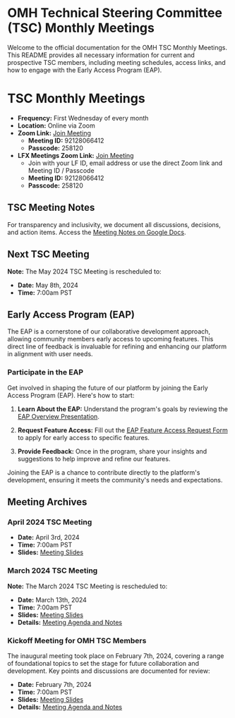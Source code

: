# OMH Technical Steering Committee (TSC) Monthly Meetings

Welcome to the official documentation for the OMH TSC Monthly Meetings. This README provides all necessary information for current and prospective TSC members, including meeting schedules, access links, and how to engage with the Early Access Program (EAP).

# TSC Monthly Meetings
- **Frequency:** First Wednesday of every month
- **Location:** Online via Zoom
- **Zoom Link:** [Join Meeting](https://zoom.us/j/92128066412)
  - **Meeting ID:** 92128066412
  - **Passcode:** 258120
- **LFX Meetings Zoom Link:** [Join Meeting](https://zoom-lfx.platform.linuxfoundation.org/meeting/92128066412?password=3e726378-94e9-4431-bc3f-15366a61d4a6)
  - Join with your LF ID, email address or use the direct Zoom link and Meeting ID / Passcode
  - **Meeting ID:** 92128066412
  - **Passcode:** 258120

## TSC Meeting Notes
For transparency and inclusivity, we document all discussions, decisions, and action items. Access the [Meeting Notes on Google Docs](https://docs.google.com/document/d/1_2VOtY-8bmPi35coWHx8ifvlCarxT0WYzwP9Kd2PA4M/edit?usp=sharing).

## Next TSC Meeting
**Note:** The May 2024 TSC Meeting is rescheduled to:
- **Date:** May 8th, 2024
- **Time:** 7:00am PST

## Early Access Program (EAP)
The EAP is a cornerstone of our collaborative development approach, allowing community members early access to upcoming features. This direct line of feedback is invaluable for refining and enhancing our platform in alignment with user needs.

### Participate in the EAP

Get involved in shaping the future of our platform by joining the Early Access Program (EAP). Here's how to start:

1. **Learn About the EAP:** Understand the program's goals by reviewing the [EAP Overview Presentation](https://docs.google.com/presentation/d/1KsGmMzcWv2zFbnHPClsfE_lg-8_qybn3hmhPkt5zOBM/edit#slide=id.g26b61fc7a9c_0_25).

2. **Request Feature Access:** Fill out the [EAP Feature Access Request Form](https://github.com/openmobilehub/admin/issues/new?assignees=dzuluaga%2C+prestonlau&labels=community+request&projects=&template=eap-community-request.md&title=EAP+Feature+Access+Request%3A+%5BFeature+Name%5D) to apply for early access to specific features.

3. **Provide Feedback:** Once in the program, share your insights and suggestions to help improve and refine our features.

Joining the EAP is a chance to contribute directly to the platform's development, ensuring it meets the community's needs and expectations.

## Meeting Archives

### April 2024 TSC Meeting
- **Date:** April 3rd, 2024
- **Time:** 7:00am PST
- **Slides:** [Meeting Slides](https://docs.google.com/presentation/d/1LPGyQ7jBWOEKbQfy-9D8TbKtORBWn_bOyzN8VwrXhrI/edit?usp=sharing)

### March 2024 TSC Meeting
**Note:** The March 2024 TSC Meeting is rescheduled to:
- **Date:** March 13th, 2024
- **Time:** 7:00am PST
- **Slides:** [Meeting Slides](https://docs.google.com/presentation/d/1KsGmMzcWv2zFbnHPClsfE_lg-8_qybn3hmhPkt5zOBM/edit?usp=sharing)
- **Details:** [Meeting Agenda and Notes](https://docs.google.com/document/d/1_2VOtY-8bmPi35coWHx8ifvlCarxT0WYzwP9Kd2PA4M/edit#heading=h.26cgdphn8xm2)

### Kickoff Meeting for OMH TSC Members
The inaugural meeting took place on February 7th, 2024, covering a range of foundational topics to set the stage for future collaboration and development. Key points and discussions are documented for review: 
- **Date:** February 7th, 2024
- **Time:** 7:00am PST
- **Slides:** [Meeting Slides](https://docs.google.com/presentation/d/1tZpZwOHoo_2DoFcmOVmPpYiHi7A0ECT3mfGrS5hKLig/edit?usp=sharing)
- **Details:** [Meeting Agenda and Notes](https://docs.google.com/document/d/1_2VOtY-8bmPi35coWHx8ifvlCarxT0WYzwP9Kd2PA4M/edit#heading=h.k1snhu3h78rv)
